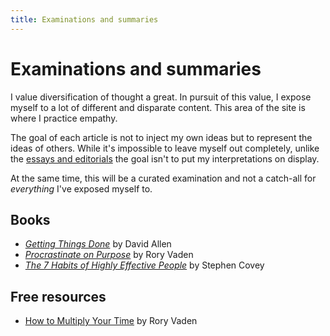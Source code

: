 ```yaml
---
title: Examinations and summaries
---
```


# Examinations and summaries

I value diversification of thought a great. In pursuit of this value, I expose myself to a lot of different and disparate content. This area of the site is where I practice empathy.

The goal of each article is not to inject my own ideas but to represent the ideas of others. While it's impossible to leave myself out completely, unlike the [essays and editorials](/essays-and-editorials/) the goal isn't to put my interpretations on display.

At the same time, this will be a curated examination and not a catch-all for *everything* I've exposed myself to.

## Books

- [*Getting Things Done*](/examinations/getting-things-done/) by David Allen
- [*Procrastinate on Purpose*](/examinations/procrastinate-on-purpose/) by Rory Vaden
- [*The 7 Habits of Highly Effective People*](/examinations/the-7-habits-of-highly-effective-people/) by Stephen Covey

## Free resources

- [How to Multiply Your Time](/examinations/procrastinate-on-purpose/) by Rory Vaden
